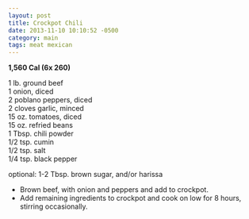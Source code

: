```yaml
---
layout: post
title: Crockpot Chili
date: 2013-11-10 10:10:52 -0500
category: main
tags: meat mexican
---
```

<strong>1,560 Cal (6x 260)</strong>
  
1 lb. ground beef  
1 onion, diced  
2 poblano peppers, diced  
2 cloves garlic, minced  
15 oz. tomatoes, diced  
15 oz. refried beans  
1 Tbsp. chili powder  
1/2 tsp. cumin  
1/2 tsp. salt  
1/4 tsp. black pepper  
  
optional: 1-2 Tbsp. brown sugar, and/or harissa  
<ul>
 	<li>Brown beef, with onion and peppers and add to crockpot.</li>
 	<li>Add remaining ingredients to crockpot and cook on low for 8 hours, stirring occasionally.</li>
</ul>
